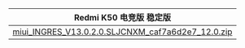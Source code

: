 | Redmi K50 电竞版  稳定版    |
| ---- |
| [miui_INGRES_V13.0.2.0.SLJCNXM_caf7a6d2e7_12.0.zip](https://hugeota.d.miui.com/V13.0.2.0.SLJCNXM/miui_INGRES_V13.0.2.0.SLJCNXM_caf7a6d2e7_12.0.zip)    |
